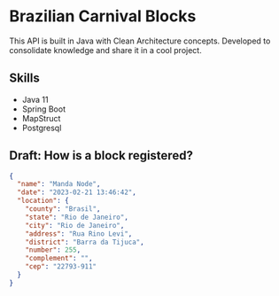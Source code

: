 # Brazilian Carnival Blocks

This API is built in Java with Clean Architecture concepts. Developed to consolidate knowledge and share it in a cool project.

## Skills

- Java 11
- Spring Boot
- MapStruct
- Postgresql

## Draft: How is a block registered?

```json
{
  "name": "Manda Node",
  "date": "2023-02-21 13:46:42",
  "location": {
    "county": "Brasil",
    "state": "Rio de Janeiro",
    "city": "Rio de Janeiro",
    "address": "Rua Rino Levi",
    "district": "Barra da Tijuca",
    "number": 255,
    "complement": "",
    "cep": "22793-911"
  }
}
```
